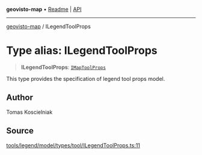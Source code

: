 **geovisto-map** • [Readme](../README.md) \| [API](../globals.md)

***

[geovisto-map](../README.md) / ILegendToolProps

# Type alias: ILegendToolProps

> **ILegendToolProps**: [`IMapToolProps`](IMapToolProps.md)

This type provides the specification of legend tool props model.

## Author

Tomas Koscielniak

## Source

[tools/legend/model/types/tool/ILegendToolProps.ts:11](https://github.com/geovisto/geovisto-map/blob/5ee2cb5d45c19062fc8fc6beefa2848c076518b6/src/tools/legend/model/types/tool/ILegendToolProps.ts#L11)
